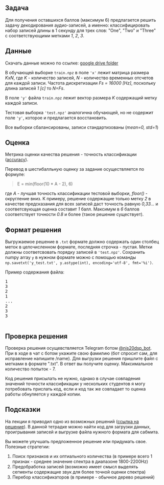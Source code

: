 ## Задача
Для получения оставшихся баллов (максимум 6) предлагается решить задачу декодирования аудио-записей, а именно: классифицировать набор записей длины в 1 секунду для трех слов: "One", "Two" и "Three" с соответствующими метками *1*, *2*, *3*. 

## Данные
Скачать данные можно по ссылке: [google drive folder](https://drive.google.com/drive/folders/1P1VpNNLTbsZC4dC51fUefhAncJedmpBk?usp=sharing)

В обучающей выборке `train.npz` в поле `'x'` лежит матрица размера *KxN*, где *K* - количество записей, *N* - количество временных отсчетов для каждой записи. Частота дискретизации *Fs = 16000 [Hz]*, поскольку длина записей *1 [с]* то *N=Fs*. 

В поле `'y'` файла `train.npz` лежит вектор размера *K* содержащий метку каждой записи. 

Тестовая выборка `'test.npz'` аналогична обучающей, но не содержит поле `'y'`, которое и предлагается восстановить. 

Все выборки сбалансированы, записи стандартизованы (*mean=0, std=1*)

## Оценка

Метрика оценки качества решения - точность классификации ([accuracy](https://scikit-learn.org/stable/modules/model_evaluation.html#accuracy-score)). 

Перевод в шестибалльную оценку за задание осуществляется по формуле:

> E = min(floor(10 * A - 2), 6)

где *A* - лучшая точность классификации тестовой выборки, *floor()* - округление вниз. К примеру, решение содержащие только метку *2* в качестве предсказания для всех записей даст точность равную *0,33...* и соответсвующая оценка составит *1* балл. Максимум в *6* баллов соответствует точности *0.8* и более (такое решение существует).


## Формат решения 

Выгружаемое решение в `.txt` формате должно содержать один столбец меток в целочисленном формате, последняя строчка - пустая. Метки должны соответсвовать порядку записей в `'test.npz'`. Сохранить numpy array `y` в нужном формате можно с помощью команды ```np.savetxt('y_test.txt', y.astype(int), encoding='utf-8', fmt='%i')```. 

Пример содержания файла:
<pre>1<br />3<br />2<br />1<br />...<br />2<br />3<br />3<br /> </pre>

## Проверка решения

Проверка решения осущевствляется Telegram ботом [@nis20dsp_bot](https://t.me/nis20dsp_bot). При в ходе в чат с ботом укажите свою фамилию (бот спросит сам, для исправление напишите /name). Для выгрузки решения пришлите файл с метками в формате ".txt". В ответ вы получите оценку. Максимальное количество попыток - 7.

Код решения присылать не нужно, однако в случае совпадения значений точности классификации у нескольких студентов я могу потребовать прислать код, если и код так же совпадает то оценка работы обнуляется у каждой копии.

## Подсказки

На лекции я приводил одно из возможных решений ([ссылка на решение](https://github.com/nikolaims/nis20dsp/blob/master/lectures/lecture7.ipynb)). В данной тетрадке можно найти код для загрузки данных, проигрывания записей и выгрузке файла нужного формата для сабмита. 

Вы можете улучшать предложенное решение или придумать свое. Полезные стратегии:

1. Поиск признаков и их оптиального количества (в примере всего 1 признак - среднее значение спектра в диапазоне 1800-2200Hz)
2. Предобработка записей (возможно имеет смысл выделять сегменты содержащие звук для более точной оценки спектра)
3. Перебор классификаторов (в примере - обычное дерево решений)


